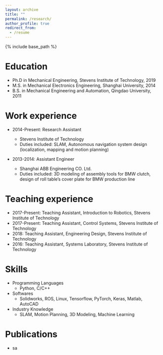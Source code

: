 ```yaml
---
layout: archive
title: ""
permalink: /research/
author_profile: true
redirect_from:
  - /resume
---
```


{% include base_path %}

Education
======
* Ph.D in Mechanical Engineering, Stevens Institute of Technology, 2019
* M.S. in Mechanical Electronics Engineering, Shanghai University, 2014
* B.S. in Mechanical Engineering and Automation, Qingdao University, 2011

Work experience
======
* 2014-Present: Research Assistant
  * Stevens Institute of Technology
  * Duties included: SLAM, Autonomous navigation system design (localization, mapping and motion planning)

* 2013-2014: Assistant Engineer
  * Shanghai ABB Engineering CO. Ltd.
  * Duties included: 3D modeling of assembly tools for BMW clutch, design of roll table’s cover plate for BMW production line

Teaching experience
======
* 2017-Present: Teaching Assistant, Introduction to Robotics, Stevens Institute of Technology
* 2017-Present: Teaching Assistant, Control Systems, Stevens Institute of Technology
* 2018: Teaching Assistant, Engineering Design, Stevens Institute of Technology
* 2016: Teaching Assistant, Systems Laboratory, Stevens Institute of Technology

Skills
======
* Programming Languages
  * Python, C/C++
* Softwares
  * Solidworks, ROS, Linux, Tensorflow, PyTorch, Keras, Matlab, AutoCAD
* Industry Knowledge
  * SLAM, Motion Planning, 3D Modeling, Machine Learning

Publications
======
* sa
